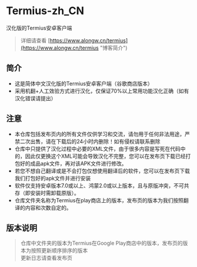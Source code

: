 # Termius-zh_CN
汉化版的Termius安卓客户端  
> 详细请查看 [https://www.alongw.cn/termius](https://www.alongw.cn/termius "博客简介")  
>
## 简介
- 这是简体中文汉化版的Termius安卓客户端（谷歌商店版本）  
- 采用机翻+人工效验方式进行汉化，仅保证70%以上常用功能汉化正确（如有汉化错误请提出）  
## 注意  
- 本仓库包括发布页内的所有文件仅供学习和交流，请勿用于任何非法用途，严禁二次出售，请在下载后的24小时内删除！如有侵权请联系删除  
- 仓库中只提供了汉化过程中必要的XML文件，由于很多内容是写死在代码中的，因此仅更换这个XML可能会导致汉化不完整，您可以在发布页下载已经打包好的成品apk文件，再对该APK文件进行修改。
- 若您不想自己翻译或是不会打包仅想使用翻译后的软件，您可以在发布页下载我们打包好的apk文件并进行安装
- 软件仅支持安卓版本7.0或以上、鸿蒙2.0或以上版本，且与原版冲突，不可共存（即安装时需卸载原版）。    
- 仓库文件夹名称为Termius在play商店上的版本，发布页的版本为我们按照翻译的内容和次数自定的。
## 版本说明  
> 仓库中文件夹的版本为Termius在Google Play商店中的版本，发布页的版本为按照更新顺序排序的版本  
> 更新日志请查看发布页